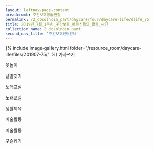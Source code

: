 ```yaml
--- 
layout: leftnav-page-content 
breadcrumb: 주간보호생활현장 
permalink: /2_dosolnoin_part/daycare/four/daycare-life/dlife_75
title: 2019년_7월_1주차_주간보호_어르신들의_활동_사진
collection_name: 2_dosolnoin_part
second_nav_title: '주간보호센터안내' 
---
```

{% include image-gallery.html folder="/resource_room/daycare-life/files/201907-75/" %}
가사쓰기

윷놀이

낱말칮기

노래교실

노래교실

생활체육

미술활동

미술활동

구슬꿰기